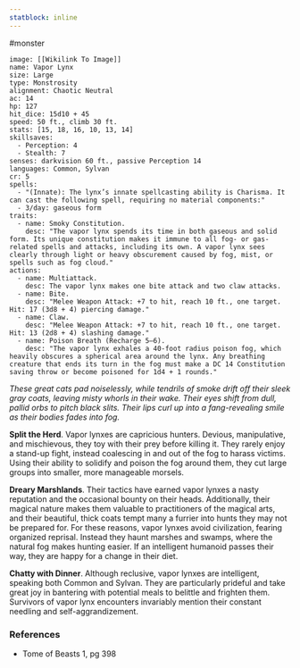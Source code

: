 ```yaml
---
statblock: inline
---
```

 #monster 

```statblock
image: [[Wikilink To Image]]
name: Vapor Lynx
size: Large
type: Monstrosity
alignment: Chaotic Neutral
ac: 14
hp: 127
hit_dice: 15d10 + 45
speed: 50 ft., climb 30 ft.
stats: [15, 18, 16, 10, 13, 14]
skillsaves:
  - Perception: 4
  - Stealth: 7
senses: darkvision 60 ft., passive Perception 14
languages: Common, Sylvan
cr: 5
spells:
  - "(Innate): The lynx’s innate spellcasting ability is Charisma. It can cast the following spell, requiring no material components:"
  - 3/day: gaseous form
traits:
  - name: Smoky Constitution.
    desc: "The vapor lynx spends its time in both gaseous and solid form. Its unique constitution makes it immune to all fog- or gas-related spells and attacks, including its own. A vapor lynx sees clearly through light or heavy obscurement caused by fog, mist, or spells such as fog cloud."
actions:
  - name: Multiattack.
    desc: The vapor lynx makes one bite attack and two claw attacks.
  - name: Bite.
    desc: "Melee Weapon Attack: +7 to hit, reach 10 ft., one target. Hit: 17 (3d8 + 4) piercing damage."
  - name: Claw.
    desc: "Melee Weapon Attack: +7 to hit, reach 10 ft., one target. Hit: 13 (2d8 + 4) slashing damage."
  - name: Poison Breath (Recharge 5–6).
    desc: "The vapor lynx exhales a 40-foot radius poison fog, which heavily obscures a spherical area around the lynx. Any breathing creature that ends its turn in the fog must make a DC 14 Constitution saving throw or become poisoned for 1d4 + 1 rounds."
```

_These great cats pad noiselessly, while tendrils of smoke drift off their sleek gray coats, leaving misty whorls in their wake. Their eyes shift from dull, pallid orbs to pitch black slits. Their lips curl up into a fang-revealing smile as their bodies fades into fog._

**Split the Herd**. Vapor lynxes are capricious hunters. Devious, manipulative, and mischievous, they toy with their prey before killing it. They rarely enjoy a stand-up fight, instead coalescing in and out of the fog to harass victims. Using their ability to solidify and poison the fog around them, they cut large groups into smaller, more manageable morsels.

**Dreary Marshlands**. Their tactics have earned vapor lynxes a nasty reputation and the occasional bounty on their heads. Additionally, their magical nature makes them valuable to practitioners of the magical arts, and their beautiful, thick coats tempt many a furrier into hunts they may not be prepared for. For these reasons, vapor lynxes avoid civilization, fearing organized reprisal. Instead they haunt marshes and swamps, where the natural fog makes hunting easier. If an intelligent humanoid passes their way, they are happy for a change in their diet.

**Chatty with Dinner**. Although reclusive, vapor lynxes are intelligent, speaking both Common and Sylvan. They are particularly prideful and take great joy in bantering with potential meals to belittle and frighten them. Survivors of vapor lynx encounters invariably mention their constant needling and self-aggrandizement.

### References

* Tome of Beasts 1, pg 398
